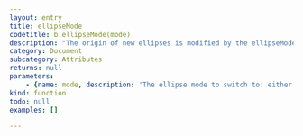 ```yaml
---
layout: entry
title: ellipseMode
codetitle: b.ellipseMode(mode)
description: "The origin of new ellipses is modified by the ellipseMode() function.\nThe default configuration is ellipseMode(CENTER), which specifies the\nlocation of the ellipse as the center of the shape. The RADIUS mode is\nthe same, but the width and height parameters to ellipse() specify the\nradius of the ellipse, rather than the diameter. The CORNER mode draws\nthe shape from the upper-left corner of its bounding box. The CORNERS\nmode uses the four parameters to ellipse() to set two opposing corners\nof the ellipse's bounding box. The parameter must be written in \"ALL CAPS\"."
category: Document
subcategory: Attributes
returns: null
parameters:
    - {name: mode, description: 'The ellipse mode to switch to: either b.CENTER, b.RADIUS, b.CORNER, or b.CORNERS.', optional: false, type: [String]}
kind: function
todo: null
examples: []

---
```

